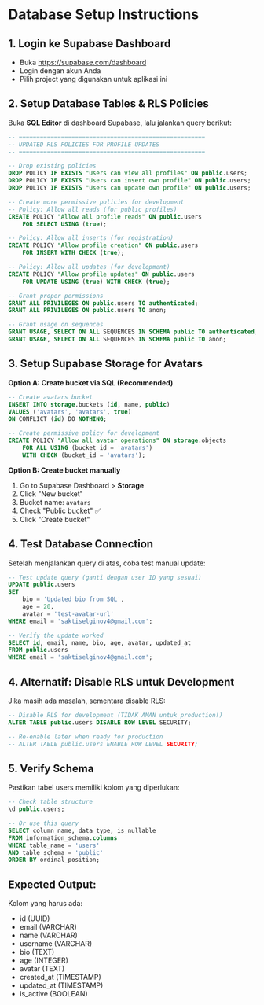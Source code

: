 # Database Setup Instructions

## 1. Login ke Supabase Dashboard
- Buka https://supabase.com/dashboard
- Login dengan akun Anda
- Pilih project yang digunakan untuk aplikasi ini

## 2. Setup Database Tables & RLS Policies

Buka **SQL Editor** di dashboard Supabase, lalu jalankan query berikut:

```sql
-- =====================================================
-- UPDATED RLS POLICIES FOR PROFILE UPDATES
-- =====================================================

-- Drop existing policies
DROP POLICY IF EXISTS "Users can view all profiles" ON public.users;
DROP POLICY IF EXISTS "Users can insert own profile" ON public.users;
DROP POLICY IF EXISTS "Users can update own profile" ON public.users;

-- Create more permissive policies for development
-- Policy: Allow all reads (for public profiles)
CREATE POLICY "Allow all profile reads" ON public.users
    FOR SELECT USING (true);

-- Policy: Allow all inserts (for registration)
CREATE POLICY "Allow profile creation" ON public.users
    FOR INSERT WITH CHECK (true);

-- Policy: Allow all updates (for development)
CREATE POLICY "Allow profile updates" ON public.users
    FOR UPDATE USING (true) WITH CHECK (true);

-- Grant proper permissions
GRANT ALL PRIVILEGES ON public.users TO authenticated;
GRANT ALL PRIVILEGES ON public.users TO anon;

-- Grant usage on sequences
GRANT USAGE, SELECT ON ALL SEQUENCES IN SCHEMA public TO authenticated;
GRANT USAGE, SELECT ON ALL SEQUENCES IN SCHEMA public TO anon;
```

## 3. Setup Supabase Storage for Avatars

**Option A: Create bucket via SQL (Recommended)**
```sql
-- Create avatars bucket
INSERT INTO storage.buckets (id, name, public)
VALUES ('avatars', 'avatars', true)
ON CONFLICT (id) DO NOTHING;

-- Create permissive policy for development
CREATE POLICY "Allow all avatar operations" ON storage.objects
    FOR ALL USING (bucket_id = 'avatars')
    WITH CHECK (bucket_id = 'avatars');
```

**Option B: Create bucket manually**
1. Go to Supabase Dashboard > **Storage**
2. Click "New bucket"
3. Bucket name: `avatars`
4. Check "Public bucket" ✅
5. Click "Create bucket"

## 4. Test Database Connection
Setelah menjalankan query di atas, coba test manual update:

```sql
-- Test update query (ganti dengan user ID yang sesuai)
UPDATE public.users 
SET 
    bio = 'Updated bio from SQL',
    age = 20,
    avatar = 'test-avatar-url'
WHERE email = 'saktiselginov4@gmail.com';

-- Verify the update worked
SELECT id, email, name, bio, age, avatar, updated_at 
FROM public.users 
WHERE email = 'saktiselginov4@gmail.com';
```

## 4. Alternatif: Disable RLS untuk Development

Jika masih ada masalah, sementara disable RLS:

```sql
-- Disable RLS for development (TIDAK AMAN untuk production!)
ALTER TABLE public.users DISABLE ROW LEVEL SECURITY;

-- Re-enable later when ready for production
-- ALTER TABLE public.users ENABLE ROW LEVEL SECURITY;
```

## 5. Verify Schema
Pastikan tabel users memiliki kolom yang diperlukan:

```sql
-- Check table structure
\d public.users;

-- Or use this query
SELECT column_name, data_type, is_nullable 
FROM information_schema.columns 
WHERE table_name = 'users' 
AND table_schema = 'public'
ORDER BY ordinal_position;
```

## Expected Output:
Kolom yang harus ada:
- id (UUID)
- email (VARCHAR)
- name (VARCHAR) 
- username (VARCHAR)
- bio (TEXT)
- age (INTEGER)
- avatar (TEXT)
- created_at (TIMESTAMP)
- updated_at (TIMESTAMP)
- is_active (BOOLEAN)
